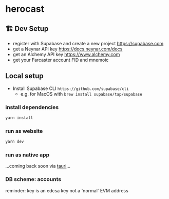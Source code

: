 # herocast

## 🏗️ Dev Setup

- register with Supabase and create a new project https://supabase.com
- get a Neynar API key https://docs.neynar.com/docs
- get an Alchemy API key https://www.alchemy.com
- get your Farcaster account FID and mnemoic

## Local setup

- Install Supabase CLI `https://github.com/supabase/cli`
  - e.g. for MacOS with `brew install supabase/tap/supabase` 

### install dependencies

```bash
yarn install
```

### run as website

```bash
yarn dev
```

### run as native app

...coming back soon via [tauri](https://tauri.app/)...


### DB scheme: accounts
reminder: key is an edcsa key not a 'normal' EVM address
